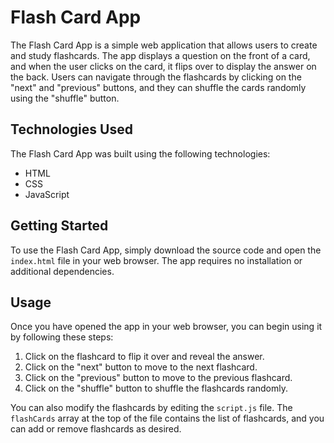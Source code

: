
# Flash Card App

The Flash Card App is a simple web application that allows users to create and study flashcards. The app displays a question on the front of a card, and when the user clicks on the card, it flips over to display the answer on the back. Users can navigate through the flashcards by clicking on the "next" and "previous" buttons, and they can shuffle the cards randomly using the "shuffle" button.

## Technologies Used

The Flash Card App was built using the following technologies:

-   HTML
-   CSS
-   JavaScript

## Getting Started

To use the Flash Card App, simply download the source code and open the `index.html` file in your web browser. The app requires no installation or additional dependencies.

## Usage

Once you have opened the app in your web browser, you can begin using it by following these steps:

1.  Click on the flashcard to flip it over and reveal the answer.
2.  Click on the "next" button to move to the next flashcard.
3.  Click on the "previous" button to move to the previous flashcard.
4.  Click on the "shuffle" button to shuffle the flashcards randomly.

You can also modify the flashcards by editing the `script.js` file. The `flashCards` array at the top of the file contains the list of flashcards, and you can add or remove flashcards as desired.